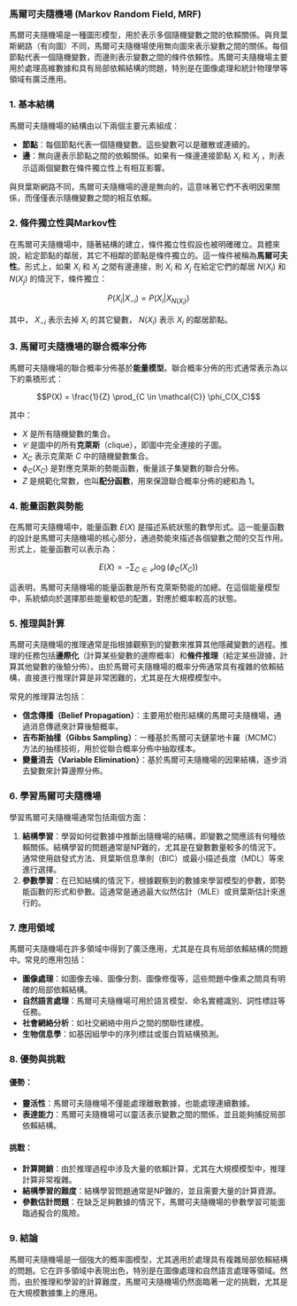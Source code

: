### 馬爾可夫隨機場 (Markov Random Field, MRF)

馬爾可夫隨機場是一種圖形模型，用於表示多個隨機變數之間的依賴關係。與貝葉斯網路（有向圖）不同，馬爾可夫隨機場使用無向圖來表示變數之間的關係。每個節點代表一個隨機變數，而邊則表示變數之間的條件依賴性。馬爾可夫隨機場主要用於處理高維數據和具有局部依賴結構的問題，特別是在圖像處理和統計物理學等領域有廣泛應用。

### 1. **基本結構**

馬爾可夫隨機場的結構由以下兩個主要元素組成：
- **節點**：每個節點代表一個隨機變數。這些變數可以是離散或連續的。
- **邊**：無向邊表示節點之間的依賴關係。如果有一條邊連接節點  $`X_i`$  和  $`X_j`$ ，則表示這兩個變數在條件獨立性上有相互影響。

與貝葉斯網路不同，馬爾可夫隨機場的邊是無向的，這意味著它們不表明因果關係，而僅僅表示隨機變數之間的相互依賴。

### 2. **條件獨立性與Markov性**

在馬爾可夫隨機場中，隨著結構的建立，條件獨立性假設也被明確確立。具體來說，給定節點的鄰居，其它不相鄰的節點是條件獨立的。這一條件被稱為**馬爾可夫性**。形式上，如果  $`X_i`$  和  $`X_j`$  之間有邊連接，則  $`X_i`$  和  $`X_j`$  在給定它們的鄰居  $`N(X_i)`$  和  $`N(X_j)`$  的情況下，條件獨立：

$$P(X_i | X_{-i}) = P(X_i | X_{N(X_i)})$$


其中， $`X_{-i}`$  表示去掉  $`X_i`$  的其它變數， $`N(X_i)`$  表示  $`X_i`$  的鄰居節點。

### 3. **馬爾可夫隨機場的聯合概率分佈**

馬爾可夫隨機場的聯合概率分佈基於**能量模型**。聯合概率分佈的形式通常表示為以下的乘積形式：

$$P(X) = \frac{1}{Z} \prod_{C \in \mathcal{C}} \phi_C(X_C)$$


其中：
-  $`X`$  是所有隨機變數的集合。
-  $`\mathcal{C}`$  是圖中的所有**克萊斯**（clique），即圖中完全連接的子圖。
-  $`X_C`$  表示克萊斯  $`C`$  中的隨機變數集合。
-  $`\phi_C(X_C)`$  是對應克萊斯的勢能函數，衡量該子集變數的聯合分佈。
-  $`Z`$  是規範化常數，也叫**配分函數**，用來保證聯合概率分佈的總和為 1。

### 4. **能量函數與勢能**

在馬爾可夫隨機場中，能量函數  $`E(X)`$  是描述系統狀態的數學形式。這一能量函數的設計是馬爾可夫隨機場的核心部分，通過勢能來描述各個變數之間的交互作用。形式上，能量函數可以表示為：

$$E(X) = - \sum_{C \in \mathcal{C}} \log(\phi_C(X_C))$$


這表明，馬爾可夫隨機場的能量函數是所有克萊斯勢能的加總。在這個能量模型中，系統傾向於選擇那些能量較低的配置，對應於概率較高的狀態。

### 5. **推理與計算**

馬爾可夫隨機場的推理通常是指根據觀察到的變數來推算其他隱藏變數的過程。推理的任務包括**邊際化**（計算某些變數的邊際概率）和**條件推理**（給定某些證據，計算其他變數的後驗分佈）。由於馬爾可夫隨機場的概率分佈通常具有複雜的依賴結構，直接進行推理計算是非常困難的，尤其是在大規模模型中。

常見的推理算法包括：
- **信念傳播（Belief Propagation）**：主要用於樹形結構的馬爾可夫隨機場，通過消息傳遞來計算後驗概率。
- **吉布斯抽樣（Gibbs Sampling）**：一種基於馬爾可夫鏈蒙地卡羅（MCMC）方法的抽樣技術，用於從聯合概率分佈中抽取樣本。
- **變量消去（Variable Elimination）**：基於馬爾可夫隨機場的因果結構，逐步消去變數來計算邊際分佈。

### 6. **學習馬爾可夫隨機場**

學習馬爾可夫隨機場通常包括兩個方面：
1. **結構學習**：學習如何從數據中推斷出隨機場的結構，即變數之間應該有何種依賴關係。結構學習的問題通常是NP難的，尤其是在變數數量較多的情況下。通常使用啟發式方法、貝葉斯信息準則（BIC）或最小描述長度（MDL）等來進行選擇。
2. **參數學習**：在已知結構的情況下，根據觀察到的數據來學習模型的參數，即勢能函數的形式和參數。這通常是通過最大似然估計（MLE）或貝葉斯估計來進行的。

### 7. **應用領域**

馬爾可夫隨機場在許多領域中得到了廣泛應用，尤其是在具有局部依賴結構的問題中。常見的應用包括：
- **圖像處理**：如圖像去噪、圖像分割、圖像修復等，這些問題中像素之間具有明確的局部依賴結構。
- **自然語言處理**：馬爾可夫隨機場可用於語言模型、命名實體識別、詞性標註等任務。
- **社會網絡分析**：如社交網絡中用戶之間的關聯性建模。
- **生物信息學**：如基因組學中的序列標註或蛋白質結構預測。

### 8. **優勢與挑戰**

#### 優勢：
- **靈活性**：馬爾可夫隨機場不僅能處理離散數據，也能處理連續數據。
- **表達能力**：馬爾可夫隨機場可以靈活表示變數之間的關係，並且能夠捕捉局部依賴結構。

#### 挑戰：
- **計算開銷**：由於推理過程中涉及大量的依賴計算，尤其在大規模模型中，推理計算非常複雜。
- **結構學習的難度**：結構學習問題通常是NP難的，並且需要大量的計算資源。
- **參數估計問題**：在缺乏足夠數據的情況下，馬爾可夫隨機場的參數學習可能面臨過擬合的風險。

### 9. **結論**

馬爾可夫隨機場是一個強大的概率圖模型，尤其適用於處理具有複雜局部依賴結構的問題。它在許多領域中表現出色，特別是在圖像處理和自然語言處理等領域。然而，由於推理和學習的計算難度，馬爾可夫隨機場仍然面臨著一定的挑戰，尤其是在大規模數據集上的應用。